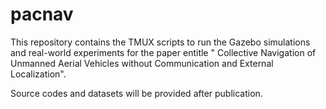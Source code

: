 # pacnav
This repository contains the TMUX scripts to run the Gazebo simulations and real-world experiments for the paper entitle " Collective Navigation of Unmanned Aerial Vehicles without Communication and External Localization".

Source codes and datasets will be provided after publication.
